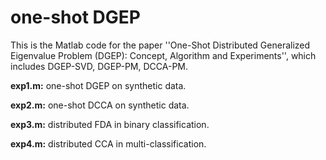 # one-shot DGEP

This is the Matlab code for the paper ''One-Shot Distributed Generalized Eigenvalue Problem (DGEP): Concept, Algorithm and Experiments'', which includes DGEP-SVD, DGEP-PM, DCCA-PM.

**exp1.m:** one-shot DGEP on synthetic data.

**exp2.m:** one-shot DCCA on synthetic data.

**exp3.m:** distributed FDA in binary classification.

**exp4.m:** distributed CCA in multi-classification.
